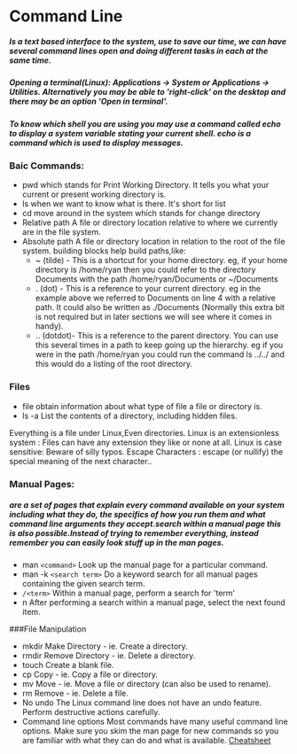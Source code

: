  # Command Line

 ##### Is a text based interface to the system, use to save our time, we can have several command lines open and doing different tasks in each at the same time.
 ##### Opening a terminal(Linux): Applications -> System or Applications -> Utilities. Alternatively you may be able to 'right-click' on the desktop and there may be an option 'Open in terminal'.
 ##### To know which shell you are using you may use a command called echo to display a system variable stating your current shell. echo is a command which is used to display messages.

 ### Baic Commands:
 * pwd which stands for Print Working Directory. It tells you what your current or present working directory is.
 * ls when we want to know what is there. It's short for list
 * cd move around in the system which stands for change directory
 * Relative path A file or directory location relative to where we currently are in the file system.
 * Absolute path A file or directory location in relation to the root of the file system. building blocks help build paths,like:
   * ~ (tilde) - This is a shortcut for your home directory. eg, if your home directory is /home/ryan then you could refer to the directory Documents with the path /home/ryan/Documents or ~/Documents
   * . (dot) - This is a reference to your current directory. eg in the example above we referred to Documents on line 4 with a relative path. It could also be written as ./Documents (Normally this extra bit is not required but in later sections we will see where it comes in handy).
   * .. (dotdot)- This is a reference to the parent directory. You can use this several times in a path to keep going up the hierarchy. eg if you were in the path /home/ryan you could run the command ls ../../ and this would do a listing of the root directory.

### Files
* file obtain information about what type of file a file or directory is.
* ls -a List the contents of a directory, including hidden files.

Everything is a file under Linux,Even directories.
Linux is an extensionless system : Files can have any extension they like or none at all.
Linux is case sensitive: Beware of silly typos.
Escape Characters : escape (or nullify) the special meaning of the next character..

### Manual Pages: 
##### are a set of pages that explain every command available on your system including what they do, the specifics of how you run them and what command line arguments they accept.search within a manual page this is also possible.Instead of trying to remember everything, instead remember you can easily look stuff up in the man pages.
- man `<command>` Look up the manual page for a particular command.
- man -k `<search term>` Do a keyword search for all manual pages containing the given search term.
- `/<term>` Within a manual page, perform a search for 'term'
- n After performing a search within a manual page, select the next found item.

###File Manipulation
- mkdir Make Directory - ie. Create a directory.
- rmdir Remove Directory - ie. Delete a directory.
- touch Create a blank file.
- cp Copy - ie. Copy a file or directory.
- mv Move - ie. Move a file or directory (can also be used to rename).
- rm Remove - ie. Delete a file.
- No undo The Linux command line does not have an undo feature. Perform destructive actions carefully.
- Command line options Most commands have many useful command line options. Make sure you skim the man page for new commands so you are familiar with what they can do and what is available.
[Cheatsheet](https://ryanstutorials.net/linuxtutorial/cheatsheet.php)
